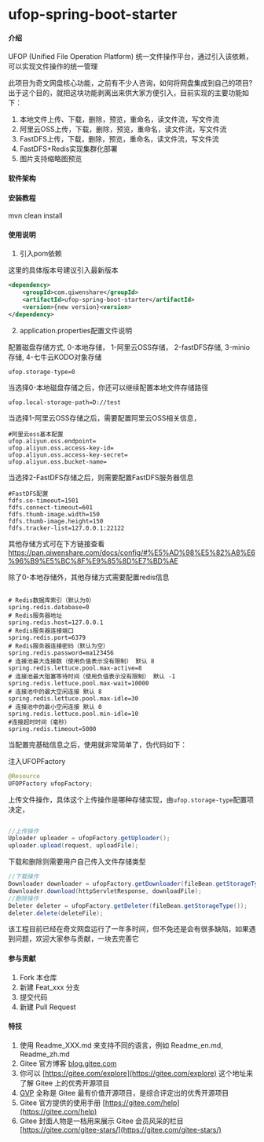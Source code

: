 # ufop-spring-boot-starter

#### 介绍

UFOP (Unified File Operation Platform) 统一文件操作平台，通过引入该依赖，可以实现文件操作的统一管理

此项目为奇文网盘核心功能，之前有不少人咨询，如何将网盘集成到自己的项目?出于这个目的，就把这块功能剥离出来供大家方便引入，目前实现的主要功能如下：

1. 本地文件上传、下载，删除，预览，重命名，读文件流，写文件流
2. 阿里云OSS上传，下载，删除，预览，重命名，读文件流，写文件流
3. FastDFS上传，下载，删除，预览，重命名，读文件流，写文件流
4. FastDFS+Redis实现集群化部署
5. 图片支持缩略图预览


#### 软件架构
#### 安装教程
mvn clean install 
#### 使用说明

1.  引入pom依赖

这里的具体版本号建议引入最新版本
```xml
<dependency>
    <groupId>com.qiwenshare</groupId>
    <artifactId>ufop-spring-boot-starter</artifactId>
    <version>{new version}<version>
</dependency>
```
2.  application.properties配置文件说明

配置磁盘存储方式, 0-本地存储， 1-阿里云OSS存储， 2-fastDFS存储, 3-minio存储, 4-七牛云KODO对象存储

```properties
ufop.storage-type=0
```

当选择0-本地磁盘存储之后，你还可以继续配置本地文件存储路径
```properties
ufop.local-storage-path=D://test
```
当选择1-阿里云OSS存储之后，需要配置阿里云OSS相关信息，
```properties
#阿里云oss基本配置
ufop.aliyun.oss.endpoint=
ufop.aliyun.oss.access-key-id=
ufop.aliyun.oss.access-key-secret=
ufop.aliyun.oss.bucket-name=
```
当选择2-FastDFS存储之后，则需要配置FastDFS服务器信息

```properties
#FastDFS配置
fdfs.so-timeout=1501
fdfs.connect-timeout=601
fdfs.thumb-image.width=150
fdfs.thumb-image.height=150
fdfs.tracker-list=127.0.0.1:22122 
```
其他存储方式可在下方链接查看
https://pan.qiwenshare.com/docs/config/#%E5%AD%98%E5%82%A8%E6%96%B9%E5%BC%8F%E9%85%8D%E7%BD%AE

除了0-本地存储外，其他存储方式需要配置redis信息
```properties

# Redis数据库索引（默认为0）
spring.redis.database=0  
# Redis服务器地址
spring.redis.host=127.0.0.1
# Redis服务器连接端口
spring.redis.port=6379
# Redis服务器连接密码（默认为空）
spring.redis.password=ma123456
# 连接池最大连接数（使用负值表示没有限制） 默认 8
spring.redis.lettuce.pool.max-active=8
# 连接池最大阻塞等待时间（使用负值表示没有限制） 默认 -1
spring.redis.lettuce.pool.max-wait=10000
# 连接池中的最大空闲连接 默认 8
spring.redis.lettuce.pool.max-idle=30
# 连接池中的最小空闲连接 默认 0
spring.redis.lettuce.pool.min-idle=10
#连接超时时间（毫秒）
spring.redis.timeout=5000
```



当配置完基础信息之后，使用就非常简单了，伪代码如下：

注入UFOPFactory
```java
@Resource
UFOPFactory ufopFactory;
```
上传文件操作，具体这个上传操作是哪种存储实现，由`ufop.storage-type`配置项决定，

```java

//上传操作
Uploader uploader = ufopFactory.getUploader();
uploader.upload(request, uploadFile);
```

下载和删除则需要用户自己传入文件存储类型
```java
//下载操作
Downloader downloader = ufopFactory.getDownloader(fileBean.getStorageType());
downloader.download(httpServletResponse, downloadFile);
//删除操作
Deleter deleter = ufopFactory.getDeleter(fileBean.getStorageType());
deleter.delete(deleteFile);

```

该工程目前已经在奇文网盘运行了一年多时间，但不免还是会有很多缺陷，如果遇到问题，欢迎大家参与贡献，一块去完善它

#### 参与贡献

1.  Fork 本仓库
2.  新建 Feat_xxx 分支
3.  提交代码
4.  新建 Pull Request


#### 特技

1.  使用 Readme\_XXX.md 来支持不同的语言，例如 Readme\_en.md, Readme\_zh.md
2.  Gitee 官方博客 [blog.gitee.com](https://blog.gitee.com)
3.  你可以 [https://gitee.com/explore](https://gitee.com/explore) 这个地址来了解 Gitee 上的优秀开源项目
4.  [GVP](https://gitee.com/gvp) 全称是 Gitee 最有价值开源项目，是综合评定出的优秀开源项目
5.  Gitee 官方提供的使用手册 [https://gitee.com/help](https://gitee.com/help)
6.  Gitee 封面人物是一档用来展示 Gitee 会员风采的栏目 [https://gitee.com/gitee-stars/](https://gitee.com/gitee-stars/)

